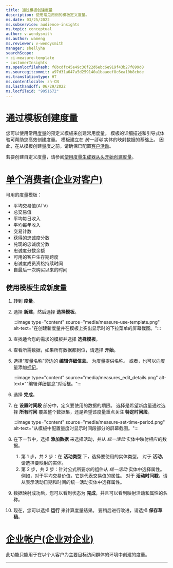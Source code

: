 ```yaml
---
title: 通过模板创建度量
description: 使用常见用例的模板定义度量。
ms.date: 03/25/2022
ms.subservice: audience-insights
ms.topic: conceptual
author: v-wendysmith
ms.author: wameng
ms.reviewer: v-wendysmith
manager: shellyha
searchScope:
- ci-measure-template
- customerInsights
ms.openlocfilehash: f6bcdfc45a49c36f22d6ebc6e919f43b27f899d8
ms.sourcegitcommit: a97d31a647a5d259140a1baaeef8c6ea10b8cbde
ms.translationtype: HT
ms.contentlocale: zh-CN
ms.lasthandoff: 06/29/2022
ms.locfileid: "9051672"
---
```

# <a name="create-measures-from-templates"></a>通过模板创建度量

您可以使用常用[度量](measures.md)的预定义模板来创建常用度量。 模板的详细描述和引导式体验可帮助您高效创建度量。 模板建立在 *统一活动* 实体的映射数据的基础上。 因此，在从模板创建量度之前，请确保已配置[客户活动](activities.md)。

若要创建自定义度量，请参阅[使用度量生成器从头开始创建度量](measure-builder.md)。

# <a name="individual-consumers-b-to-c"></a>[单个消费者(企业对客户)](#tab/b2c)

可用的度量模板： 
- 平均交易值(ATV)
- 总交易值
- 平均每日收入
- 平均每年收入
- 交易计数
- 获得的忠诚度分数
- 兑现的忠诚度分数
- 忠诚度分数余额
- 可用的客户生存期跨度
- 忠诚度成员资格持续时间
- 自最后一次购买以来的时间

## <a name="build-a-new-measure-using-a-template"></a>使用模板生成新度量

1. 转到 **度量**。

1. 选择 **新建**，然后选择 **选择模板**。

   :::image type="content" source="media/measure-use-template.png" alt-text="在创建新度量并在模板上突出显示时的下拉菜单的屏幕截图。":::

1. 查找适合您的需求的模板并选择 **选择模板**。

1. 查看所需数据，如果所有数据都到位，请选择 **开始**。

1. 选择“度量名称”旁边的 **编辑详细信息**。 为度量提供名称。 或者，也可以向度量添加[标记](work-with-tags-columns.md#manage-tags)。

   :::image type="content" source="media/measures_edit_details.png" alt-text="“编辑详细信息”对话框。":::

1. 选择 **完成**。

1. 在 **设置时间段** 部分中，定义要使用的数据的期限。 选择是希望新度量通过选择 **所有时间** 覆盖整个数据集，还是希望该度量重点关注 **特定时间段**。

   :::image type="content" source="media/measure-set-time-period.png" alt-text="从模板中配置量度时显示时间段部分的屏幕截图。":::

1. 在下一节中，选择 **添加数据** 来选择活动，并从 *统一活动* 实体中映射相应的数据。

    1. 第 1 步，共 2 步：在 **活动类型** 下，选择要使用的实体类型。 对于 **活动**，请选择要映射的实体。
    1. 第 2 步，共 2 步：针对公式所要求的组件从 *统一活动* 实体中选择属性。 例如，对于平均交易价值，它是代表交易值的属性。 对于 **活动时间戳**，请从表示活动日期和时间的统一活动实体中选择属性。
   
1. 数据映射成功后，您可以看到状态为 **完成**，并且可以看到映射活动和属性的名称。

1. 现在，您可以选择 **运行** 来计算度量结果。 要稍后进行改进，请选择 **保存草稿**。

# <a name="business-accounts-b-to-b"></a>[企业帐户(企业对企业)](#tab/b2b)

此功能只能用于在以个人客户为主要目标访问群体的环境中创建的度量。

---
